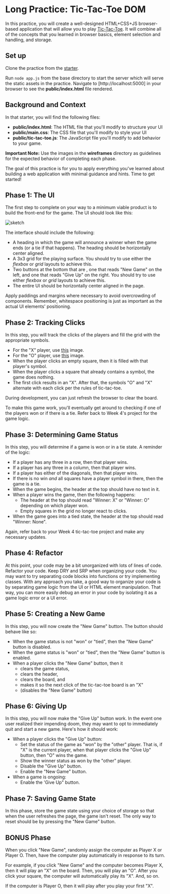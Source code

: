 # Long Practice: Tic-Tac-Toe DOM

In this practice, you will create a well-designed HTML+CSS+JS browser-based
application that will allow you to play [Tic-Tac-Toe][tic-tac-toe]. It will
combine all of the concepts that you learned in browser basics, element
selection and handling, and storage.

## Set up

Clone the practice from the [starter].

Run `node app.js` from the base directory to start the server which will serve
the static assets in the practice. Navigate to [http://localhost:5000] in your
browser to see the __public/index.html__ file rendered.

## Background and Context

In that starter, you will find the following files:

* __public/index.html__: The HTML file that you'll modify to structure your UI
* __public/main.css__: The CSS file that you'll modify to style your UI
* __public/tic-tac-toe.js__: The JavaScript file you'll modify to add behavior
  to your game.

**Important Note:** Use the images in the __wireframes__ directory as guidelines
for the expected behavior of completing each phase.

The goal of this practice is for you to apply everything you've learned about
building a web application with minimal guidance and hints. Time to get started!

## Phase 1: The UI

The first step to complete on your way to a minimum viable product is to
build the front-end for the game. The UI should look like this:

![sketch]

The interface should include the following:

* A heading in which the game will announce a winner when the game ends
  (or a tie if that happens). The heading should be horizontally center aligned.
* A 3x3 grid for the playing surface. You should try to use either the
  _flexbox_ or _grid_ layouts to achieve this.
* Two buttons at the bottom that are , one that reads "New Game" on the
  left, and one that reads "Give Up" on the right. You should try to use either
  _flexbox_ or _grid_ layouts to achieve this.
* The entire UI should be horizontally center aligned in the page.

Apply paddings and margins where necessary to avoid overcrowding of components.
Remember, whitespace positioning is just as important as the actual UI elements'
positioning.

## Phase 2: Tracking Clicks

In this step, you will track the clicks of the players and fill the grid with
the appropriate symbols.

* For the "X" player, use [this][X] image.
* For the "O" player, use [this][O] image.
* When the player clicks an empty square, then it is filled with that player's
  symbol.
* When the player clicks a square that already contains a symbol, the game does
  nothing.
* The first click results in an "X". After that, the symbols "O" and "X"
  alternate with each click per the rules of tic-tac-toe.

During development, you can just refresh the browser to clear the board.

To make this game work, you'll eventually get around to checking if one of the
players won or if there is a tie. Refer back to Week 4's project for the game
logic.

## Phase 3: Determining Game Status

In this step, you will determine if a game is won or in a tie state. A
reminder of the logic:

* If a player has any three in a row, then that player wins.
* If a player has any three in a column, then that player wins.
* If a player has either of the diagonals, then that player wins.
* If there is no win _and_ all squares have a player symbol in there, then
  the game is a tie.
* When the game begins, the header at the top should have no text in it.
* When a player wins the game, then the following happens:
  * The header at the top should read "Winner: X" or "Winner: O" depending on
    which player won.
  * Empty squares in the grid no longer react to clicks.
* When the game goes into a tied state, the header at the top should read
  "Winner: None".

Again, refer back to your Week 4 tic-tac-toe project and make any necessary
updates.

## Phase 4: Refactor

At this point, your code may be a bit unorganized with lots of lines of code.
Refactor your code. Keep DRY and SRP when organizing your code. You may want
to try separating code blocks into functions or try implementing classes. With
any approach you take, a good way to organize your code is by separating game
logic from the UI or HTML element manipulation. That way, you can more easily
debug an error in your code by isolating it as a game logic error or a UI error.

## Phase 5: Creating a New Game

In this step, you will now create the "New Game" button. The button should
behave like so:

* When the game status is not "won" or "tied", then the "New Game" button is
  disabled.
* When the game status is "won" or "tied", then the "New Game" button is
  enabled.
* When a player clicks the "New Game" button, then it
  * clears the game status,
  * clears the header,
  * clears the board, and
  * makes it so the next click of the tic-tac-toe board is an "X"
  * (disables the "New Game" button)

## Phase 6: Giving Up

In this step, you will now make the "Give Up" button work. In the event one
user realized their impending doom, they may want to opt to immediately quit
and start a new game. Here's how it should work:

* When a player clicks the "Give Up" button:
  * Set the status of the game as "won" by the "other" player. That is, if "X"
    is the current player, when that player clicks the "Give Up" button, then
    "O" wins the game.
  * Show the winner status as won by the "other" player.
  * Disable the "Give Up" button.
  * Enable the "New Game" button.
* When a game is ongoing:
  * Enable the 'Give Up" button.

## Phase 7: Saving Game State

In this phase, store the game state using your choice of storage so that when
the user refreshes the page, the game isn't reset. The only way to reset should
be by pressing the "New Game" button.

## BONUS Phase

When you click "New Game", randomly assign the computer as Player X or Player O.
Then, have the computer play automatically in response to its turn.

For example, if you click "New Game" and the computer becomes Player X, then it
will play an "X" on the board. Then, you will play an "O". After you click your
square, the computer will automatically play its "X". And, so on.

If the computer is Player O, then it will play after you play your first "X".

[tic-tac-toe]: https://en.wikipedia.org/wiki/Tic-tac-toe
[starter]: https://github.com/appacademy/practice-for-week-09-tic-tac-toe-dom-long-practice
[sketch]: https://assets.aaonline.io/Module-DOM-API/formative-project-tic-tac-toe/ui-design.svg
[X]: https://assets.aaonline.io/Module-DOM-API/formative-project-tic-tac-toe/player-x.svg
[O]: https://assets.aaonline.io/Module-DOM-API/formative-project-tic-tac-toe/player-o.svg